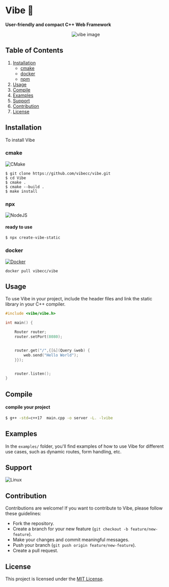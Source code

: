 
# Vibe 🍃

**User-friendly and compact C++ Web Framework**

<div style=" display:flex; justify-content: center">
    <img src="https://drive.google.com/thumbnail?id=1YR1hFh0S9FR4MdWKz05PXlbWp9t1nsAr&sz=w-h" alt="vibe image">
    
</div>

## Table of Contents
1. [Installation](#installation)
    - [cmake](#cmake)
    - [docker](#docker)
    - [npm](#npm)
2. [Usage](#usage)
3. [Compile](#compile)
4. [Examples](#examples)
5. [Support](#support)
6. [Contribution](#contribution)
7. [License](#license)



## Installation

To install Vibe

### cmake

<img alt="CMake" src="https://img.shields.io/badge/CMake-%23008FBA.svg?style=for-the-badge&logo=cmake&logoColor=white"/>

```shell
$ git clone https://github.com/vibecc/vibe.git
$ cd Vibe
$ cmake .
$ cmake --build .
$ make install
```

### npx

<img alt="NodeJS" src="https://img.shields.io/badge/node.js-%2343853D.svg?style=for-the-badge&logo=node-dot-js&logoColor=white"/>

#### ready to use 
```shell
$ npx create-vibe-static
```

### docker

[![Docker](https://img.shields.io/badge/Docker-2496ED?logo=docker&logoColor=fff)](#)

```shell
docker pull vibecc/vibe
```


## Usage

To use Vibe in your project, include the header files and link the static library in your C++ compiler.

```cpp
#include <vibe/vibe.h>

int main() {

    Router router;
    router.setPort(8080);


    router.get("/",{[&](Query &web) {
        web.send("Hello World");
    }});


    router.listen();
}
```

## Compile
#### compile your project
```bash
$ g++ -std=c++17  main.cpp -o server -L. -lvibe
```


## Examples

In the `examples/` folder, you'll find examples of how to use Vibe for different use cases, such as dynamic routes, form handling, etc.

## Support

<img alt="Linux" src="https://img.shields.io/badge/Linux-FCC624?style=for-the-badge&logo=linux&logoColor=black">

## Contribution

Contributions are welcome! If you want to contribute to Vibe, please follow these guidelines:
- Fork the repository.
- Create a branch for your new feature (`git checkout -b feature/new-feature`).
- Make your changes and commit meaningful messages.
- Push your branch (`git push origin feature/new-feature`).
- Create a pull request.

## License

This project is licensed under the [MIT License](LICENSE).
